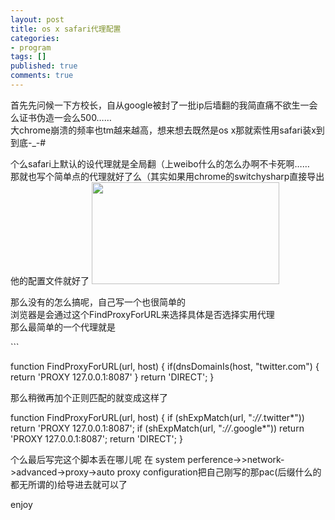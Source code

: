 ```yaml
---
layout: post
title: os x safari代理配置
categories:
- program
tags: []
published: true
comments: true
---
```

<p>首先先问候一下方校长，自从google被封了一批ip后墙翻的我简直痛不欲生一会么证书伪造一会么500……<br />
大chrome崩溃的频率也tm越来越高，想来想去既然是os x那就索性用safari装x到到底-_-#</p>

<p>个么safari上默认的设代理就是全局翻（上weibo什么的怎么办啊不卡死啊……<br />
那就也写个简单点的代理就好了么（其实如果用chrome的switchysharp直接导出他的配置文件就好了
<a href="http://snorlax-wordpress.stor.sinaapp.com/uploads/2012/11/6FC51D93-7ED1-46FA-A632-14B720CAE1EE.jpg"><img src="http://snorlax-wordpress.stor.sinaapp.com/uploads/2012/11/6FC51D93-7ED1-46FA-A632-14B720CAE1EE-300x163.jpg" alt="" title="6FC51D93-7ED1-46FA-A632-14B720CAE1EE" width="300" height="163" class="alignnone size-medium wp-image-82" /></a></p>

<p>那么没有的怎么搞呢，自己写一个也很简单的<br />
浏览器是会通过这个FindProxyForURL来选择具体是否选择实用代理<br />
那么最简单的一个代理就是</p>

<p>
```

function FindProxyForURL(url, host)
{
    if(dnsDomainIs(host, "twitter.com")
    {
        return 'PROXY 127.0.0.1:8087'
    }
    return 'DIRECT';
}



那么稍微再加个正则匹配的就变成这样了


function FindProxyForURL(url, host) 
{
    if (shExpMatch(url, "*://*.twitter*")) return 'PROXY 127.0.0.1:8087';
    if (shExpMatch(url, "*://*.google*")) return 'PROXY 127.0.0.1:8087';
    return 'DIRECT';
}


个么最后写完这个脚本丢在哪儿呢
在 system perference->>network->advanced->proxy->auto proxy  configuration把自己刚写的那pac(后缀什么的都无所谓的)给导进去就可以了</p>

<p>enjoy</p>

```

